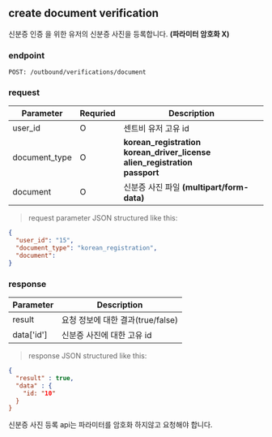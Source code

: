 ## create document verification

신분증 인증 을 위한 유저의 신분증 사진을 등록합니다. __(파라미터 암호화 X)__

### endpoint
<code>POST: /outbound/verifications/document</code><br/>

### request
Parameter | Requried | Description
--------- | ------- | -----------
user_id |O| 센트비 유저 고유 id
document_type |O| **korean_registration**</br> **korean_driver_license**</br> **alien_registration**</br> **passport**
document |O| 신분증 사진 파일 **(multipart/form-data)**

> request parameter JSON structured like this:

```json
{
  "user_id": "15",
  "document_type": "korean_registration",
  "document": 
}
```

### response
Parameter | Description
--------- | -----------
result | 요청 정보에 대한 결과(true/false)
data['id'] | 신분증 사진에 대한 고유 id


> response JSON structured like this:

```json
{
  "result" : true,
  "data" : {
    "id: "10"
  }
}
```

<aside class="warning">
신분증 사진 등록 api는 파라미터를 암호화 하지않고 요청해야 합니다.
</aside>